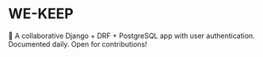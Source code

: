 # WE-KEEP
📌 A collaborative Django + DRF + PostgreSQL app with user authentication. Documented daily. Open for contributions!
